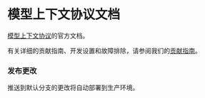 # 模型上下文协议文档

[模型上下文协议](https://modelcontextprotocol.io)的官方文档。

有关详细的贡献指南、开发设置和故障排除，请参阅我们的[贡献指南](CONTRIBUTING.md)。

### 发布更改

推送到默认分支的更改将自动部署到生产环境。